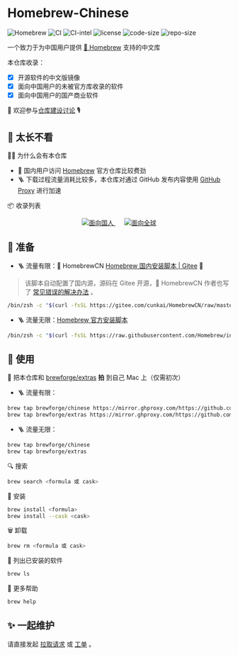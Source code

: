 # Homebrew-Chinese

<!-- markdownlint-disable MD033 -->

![Homebrew](https://img.shields.io/badge/-Homebrew-FBB040?labelColor=555555&logoColor=FFFFFF&logo=homebrew) ![CI](https://github.com/Brewforge/homebrew-chinese/actions/workflows/bump.yml/badge.svg) ![CI-intel](https://github.com/Brewforge/homebrew-chinese/actions/workflows/bump-intel.yml/badge.svg) ![license](https://img.shields.io/github/license/Brewforge/homebrew-chinese) ![code-size](https://img.shields.io/github/languages/code-size/Brewforge/homebrew-chinese) ![repo-size](https://img.shields.io/github/repo-size/Brewforge/homebrew-chinese)

一个致力于为中国用户提供 [🍺 Homebrew](https://github.com/Homebrew/brew) 支持的中文库

本仓库收录：

- [x] 开源软件的中文版镜像
- [x] 面向中国用户的未被官方库收录的软件
- [x] 面向中国用户的国产商业软件

👏 欢迎参与[仓库建设讨论](https://github.com/orgs/Brewforge/discussions) 🎙️

## 📝 太长不看

🙋‍♂️ 为什么会有本仓库

- 💪 国内用户访问 [Homebrew](https://github.com/Homebrew) 官方仓库比较费劲
- 🪜 下载过程流量消耗比较多，本仓库对通过 GitHub 发布内容使用 [GitHub Proxy](https://mirror.ghproxy.com) 进行加速

📦 收录列表

<div style="text-align: center;">
  <a href="列表.md" style="margin: 0 10px;">
    <img src="https://img.shields.io/badge/%E9%9D%A2%E5%90%91%E5%9B%BD%E4%BA%BA-red?style=for-the-badge&logo=homebrew&labelColor=555555" alt="面向国人">
  </a>
  <a href="https://github.com/Brewforge/homebrew-extras/blob/main/list.md" style="margin: 0 10px;">
    <img src="https://img.shields.io/badge/%E9%9D%A2%E5%90%91%E5%85%A8%E7%90%83-blue?style=for-the-badge&logo=homebrew&labelColor=555555" alt="面向全球">
  </a>
</div>

## 🏃 准备

- 🪜 流量有限：🍺 HomebrewCN [Homebrew 国内安装脚本 | Gitee](https://gitee.com/cunkai/HomebrewCN) 🚴

> 该脚本自动配置了国内源，源码在 Gitee 开源，🍺 HomebrewCN 作者也写了 [常见错误的解决办法](https://gitee.com/cunkai/HomebrewCN/blob/master/error.md) 。

```sh
/bin/zsh -c "$(curl -fsSL https://gitee.com/cunkai/HomebrewCN/raw/master/Homebrew.sh)"
```

- 🪜 流量无限：[Homebrew 官方安装脚本](https://brew.sh/zh-cn/)

```sh
/bin/zsh -c "$(curl -fsSL https://raw.githubusercontent.com/Homebrew/install/master/install.sh)"
```

## 🍺 使用

🚰 把本仓库和 [brewforge/extras](https://github.com/Brewforge/homebrew-extras) **拍** 到自己 Mac 上（仅需初次）

- 🪜 流量有限：

```bash
brew tap brewforge/chinese https://mirror.ghproxy.com/https://github.com/Brewforge/homebrew-chinese
brew tap brewforge/extras https://mirror.ghproxy.com/https://github.com/Brewforge/homebrew-extras
```

- 🪜 流量无限：

```bash
brew tap brewforge/chinese
brew tap brewforge/extras
```

🔍 搜索

```sh
brew search <formula 或 cask>
```

🛒 安装

```sh
brew install <formula>
brew install --cask <cask>
```

🗑️ 卸载

```sh
brew rm <formula 或 cask>
```

🧾 列出已安装的软件

```sh
brew ls
```

🙏 更多帮助

```sh
brew help
```

## ✨ 一起维护

请直接发起 [拉取请求](https://github.com/Brewforge/homebrew-chinese/compare) 或 [工单](https://github.com/Brewforge/homebrew-chinese/issues/new/choose) 。

<!-- ## ❤️ 赞助者 -->

